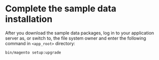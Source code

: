 # Complete the sample data installation

After you download the sample data packages, log in to your application server as, or switch to, the file system owner and enter the following command in `<app_root>` directory:

```bash
bin/magento setup:upgrade
```
